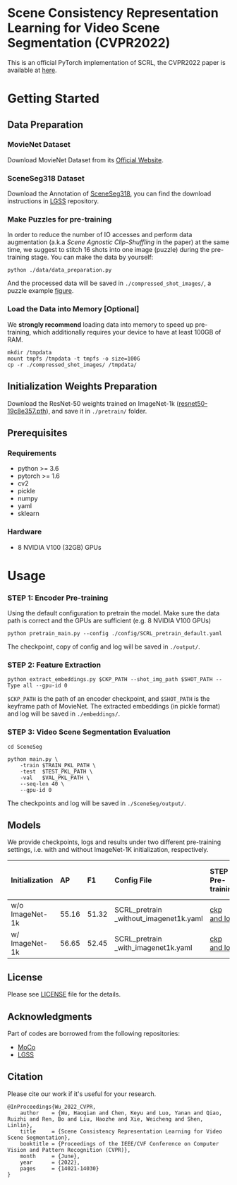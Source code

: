 # Scene Consistency Representation Learning for Video Scene Segmentation (CVPR2022)
This is an official PyTorch implementation of SCRL, the CVPR2022 paper is available at [here](https://openaccess.thecvf.com/content/CVPR2022/html/Wu_Scene_Consistency_Representation_Learning_for_Video_Scene_Segmentation_CVPR_2022_paper.html).

# Getting Started

## Data Preparation
### MovieNet Dataset 
Download MovieNet Dataset from its [Official Website](https://movienet.github.io/).
### SceneSeg318 Dataset
Download the Annotation of [SceneSeg318](https://drive.google.com/drive/folders/1NFyL_IZvr1mQR3vR63XMYITU7rq9geY_?usp=sharing), you can find the download instructions in [LGSS](https://github.com/AnyiRao/SceneSeg/blob/master/docs/INSTALL.md) repository.

### Make Puzzles for pre-training
In order to reduce the number of IO accesses and perform data augmentation (a.k.a *Scene Agnostic Clip-Shuffling* in the paper) at the same time, we suggest to stitch 16 shots into one image (puzzle) during the pre-training stage. You can make the data by yourself:
```
python ./data/data_preparation.py
```
And the processed data will be saved in `./compressed_shot_images/`, a puzzle example [figure](./figures/puzzle_example.jpg).
<!-- Or download the processed data in [here](). -->


### Load the Data into Memory [Optional]
We **strongly recommend** loading data into memory to speed up pre-training, which additionally requires your device to have at least 100GB of RAM.
```
mkdir /tmpdata
mount tmpfs /tmpdata -t tmpfs -o size=100G
cp -r ./compressed_shot_images/ /tmpdata/
```


## Initialization Weights Preparation
Download the ResNet-50 weights trained on ImageNet-1k ([resnet50-19c8e357.pth](https://download.pytorch.org/models/resnet50-19c8e357.pth)), and save it in `./pretrain/` folder.

## Prerequisites
### Requirements
* python >= 3.6
* pytorch >= 1.6
* cv2
* pickle
* numpy
* yaml
* sklearn

### Hardware
* 8 NVIDIA V100 (32GB) GPUs

# Usage
### STEP 1: Encoder Pre-training
Using the default configuration to pretrain the model. Make sure the data path is correct and the GPUs are sufficient (e.g. 8 NVIDIA V100 GPUs)
```
python pretrain_main.py --config ./config/SCRL_pretrain_default.yaml
```
The checkpoint, copy of config and log will be saved in `./output/`.

### STEP 2: Feature Extraction

```
python extract_embeddings.py $CKP_PATH --shot_img_path $SHOT_PATH --Type all --gpu-id 0
```
`$CKP_PATH` is the path of an encoder checkpoint, and `$SHOT_PATH` is the keyframe path of MovieNet.
The extracted embeddings (in pickle format) and log will be saved in `./embeddings/`.

### STEP 3: Video Scene Segmentation Evaluation

```
cd SceneSeg

python main.py \
    -train $TRAIN_PKL_PATH \
    -test  $TEST_PKL_PATH \
    -val   $VAL_PKL_PATH \
    --seq-len 40 \
    --gpu-id 0
```

The checkpoints and log will be saved in `./SceneSeg/output/`.

## Models
We provide checkpoints, logs and results under two different pre-training settings, i.e. with and without ImageNet-1K initialization, respectively.

| Initialization | AP | F1 | Config File | STEP 1 <br> Pre-training | STEP 2 <br> Embeddings| STEP 3 <br>  Fine-tuning  |
| :-----| :---- | :---- | :---- | :-----| :---- | :---- |
| w/o  ImageNet-1k | 55.16 | 51.32 | SCRL_pretrain <br> _without_imagenet1k.yaml | [ckp and log](https://drive.google.com/drive/folders/1ZYg9PFRU_lt3G5qJrldkguA52T2oxErR?usp=sharing) | [embedings](https://drive.google.com/drive/folders/1uen_HP3BZu8bcrPBikkgV3j9wzUjQ0C1?usp=sharing) | [ckps and log](https://drive.google.com/drive/folders/1rJbOnVbqTdPmnh2grIkePXOmwpNELnrK?usp=sharing) |
| w/ ImageNet-1k | 56.65 | 52.45 | SCRL_pretrain <br> _with_imagenet1k.yaml | [ckp and log](https://drive.google.com/drive/folders/1BG5ZLqrPKKGTtDIZj8aps_QuWc6K3c3V?usp=sharing) | [embedings](https://drive.google.com/drive/folders/1NFvGhkvRxpmEJYNjRnwp3ybuHQaG25gW?usp=sharing) | [ckps and log](https://drive.google.com/drive/folders/1dE0JFi-MDua70_CgI1CvyLNRnhwLjaUV?usp=sharing) |


## License
Please see [LICENSE](./LICENSE) file for the details.

## Acknowledgments
Part of codes are borrowed from the following repositories:
* [MoCo](https://github.com/facebookresearch/moco)
* [LGSS](https://github.com/AnyiRao/SceneSeg)

## Citation
Please cite our work if it's useful for your research.
```
@InProceedings{Wu_2022_CVPR,
    author    = {Wu, Haoqian and Chen, Keyu and Luo, Yanan and Qiao, Ruizhi and Ren, Bo and Liu, Haozhe and Xie, Weicheng and Shen, Linlin},
    title     = {Scene Consistency Representation Learning for Video Scene Segmentation},
    booktitle = {Proceedings of the IEEE/CVF Conference on Computer Vision and Pattern Recognition (CVPR)},
    month     = {June},
    year      = {2022},
    pages     = {14021-14030}
}
```